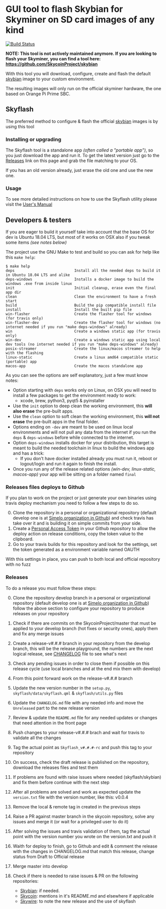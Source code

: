 # GUI tool to flash Skybian for Skyminer on SD card images of any kind

[![Build Status](https://travis-ci.com/SkycoinProject/skyflash.svg?branch=master)](https://travis-ci.com/SkycoinProject/skyflash)

**NOTE: This tool is not actively maintained anymore. If you are looking to flash your Skyminer, you can find a tool here: https://github.com/SkycoinProject/skybian**

With this tool you will download, configure, create and flash the default [skybian](https://github.com/simelo/skybian) image to your custom environment.

The resulting images will only run on the official skyminer hardware, the one based on Orange Pi Prime SBC.

## Skyflash

The preferred method to configure & flash the official [skybian](https://github.com/simelo/skybian) images is by using this tool

### Installing or upgrading

The Skyflash tool is a standalone app _(often called a "portable app")_, so you just download the app and run it. To get the latest version just go to the [Releases](https://github.com/SkycoinProject/skyflash/releases) link on this page and grab the file matching to your OS.

If you has an old version already, just erase the old one and use the new one.

### Usage

To see more detailed instructions on how to use the Skyflash utility please visit the [User's Manual](USER_MANUAL.md)

## Developers & testers

If you are eager to build it yourself take into account that the base OS for dev is Ubuntu 18.04 LTS, but most of it works on OSX also if you tweak some items _(see notes below)_

The project use the GNU Make to test and build so you can ask for help like this `make help`:

```
$ make help
deps                           Install all the needed deps to build it in Ubuntu 18.04 LTS and alike
deps-windows                   Installs a docker image to build the windows .exe from inside linux
init                           Initial cleanup, erase even the final app dir
clean                          Clean the environment to have a fresh start
build                          Build the pip compatible install file
install                        Install the built pip file
win-flasher                    Create the flasher tool for windows (for travis only)
win-flasher-dev                Create the flasher tool for windows (no internet needed if you run "make deps-windows" already)
win                            Create a windows static app (for travis only)
win-dev                        Create a windows static app using local dev tools (no internet needed if you run "make deps-windows" already)
posix-streamer                 Create the linux/macos streamer to help with the flashing
linux-static                   Create a linux amd64 compatible static (portable) app
macos-app                      Create the macos standalone app
```

As you can see the options are self explanatory, just a few must know notes:

* Option starting with `deps` works only on Linux, on OSX you will need to install a few packages to get the environment ready to work:
  * xcode, brew, python3, pyqt5 & pyinstaller
* Use the `init` option to deep clean the working environment, this **will also erase** the pre-built apps.
* Use the `clean` option to soft clean the working environment, this **will not erase** the pre-built apps in the final folder.
* Options ending on `-dev` are meant to be used on linux local environments and will not pull any data from the internet if you run the `deps` & `deps-windows` before while connected to the internet.
* Option `deps-windows` installs docker for your distribution, this target is meant to build the needed toolchain in linux to build the windows app and has a trick:
  * If you don't have docker installed already you must run it, reboot or logout/login and run it again to finish the install.
* Once you run any of the release related options _(win-dev, linux-static, macos-app)_ your app will be sitting on a folder named `final`

### Releases files deploys to Github

If you plan to work on the project or just generate your own binaries using travis deploy mechanism you need to follow a few steps to do so.

0. Clone the repository in a personal or organizational repository (default develop one is at [Simelo organization in Github](https://github.com/simelo/skyflash)) and check travis has take over it and is building it on simple commits from your side.
0. Create a [Personal Access Token](https://github.com/settings/tokens) in your Github repository to allow the deploy action on release conditions, copy the token value to the clipboard.
0. Go to your travis builds for this repository and look for the settings, set the token generated as a environment variable named OAUTH

With this settings in place, you can push to both local and official repository with no fuzz

### Releases

To do a release you must follow these steps:

0. Clone the repository develop branch in a personal or organizational repository (default develop one is at [Simelo organization in Github](https://github.com/simelo/skyflash)) follow the above section to configure your repository to produce releases on your repository
0. Check if there are commits on the SkycoinProject/master that must be applied to your develop branch (hot fixes or security ones), apply them and fix any merge issues
0. Create a release-v#.#.# branch in your repository from the develop branch, this will be the release playground, the numbers are the next logical release, see [CHANGELOG](CHANGELOG.md) file to see what's next
0. Check any pending issues in order to close them if possible on this release cycle (use local branches and at the end mix them with develop)
0. From this point forward work on the release-v#.#.# branch
0. Update the new version number in the `setup.py`, `skyflash/data/skyflash.qml` & `skyflash/utils.py` files
0. Update the `CHANGELOG.md` file with any needed info and move the `Unreleased` part to the new release version
0. Review & update the `README.md` file for any needed updates or changes that need attention in the front page
0. Push changes to your release-v#.#.# brach and wait for travis to validate all the changes
0. Tag the actual point as `Skyflash_v#.#.#-rc` and push this tag to your repository
0. On success, check the draft release is published on the repository, download the releases files and test them
0. If problems are found with raise issues where needed (skyflash/skybian) and fix them before continue with the next step
0. After all problems are solved and work as expected update the `version.txt` file with the version number, like this: v0.0.4
0. Remove the local & remote tag in created in the previous steps
0. Raise a PR against master branch in the skycoin repository, solve any issues and merge it (or wait for a privileged user to do it)
0. After solving the issues and travis validation of them, tag the actual point with the version number you wrote on the version.txt and push it
0. Waith for deploy to finish, go to Github and edit & comment the release with the changes in CHANGELOG.md that match this release, change status from Draft to Official release
0. Merge master into develop
0. Check if there is needed to raise issues & PR on the following repositories:

    * [Skybian](https://github.com/SkycoinProject/skybian): if needed.
    * [Skycoin](https://github.com/SkycoinProject/skycoin): mentions in it's README.md and elsewhere if applicable
    * [Skywire](https://github.com/SkycoinProject/skywire): to note the new release and the use of skyflash
